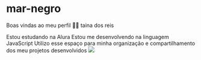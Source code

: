 # mar-negro
Boas vindas ao meu perfil 💙💙
taina dos reis

Estou estudando na Alura
Estou me desenvolvendo na linguagem JavaScript
Utilizo esse espaço para minha organização e compartilhamento dos meu projetos desenvolvidos
![](link)
